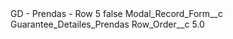 <?xml version="1.0" encoding="UTF-8"?>
<CustomMetadata xmlns="http://soap.sforce.com/2006/04/metadata" xmlns:xsi="http://www.w3.org/2001/XMLSchema-instance" xmlns:xsd="http://www.w3.org/2001/XMLSchema">
    <label>GD - Prendas - Row 5</label>
    <protected>false</protected>
    <values>
        <field>Modal_Record_Form__c</field>
        <value xsi:type="xsd:string">Guarantee_Detailes_Prendas</value>
    </values>
    <values>
        <field>Row_Order__c</field>
        <value xsi:type="xsd:double">5.0</value>
    </values>
</CustomMetadata>
